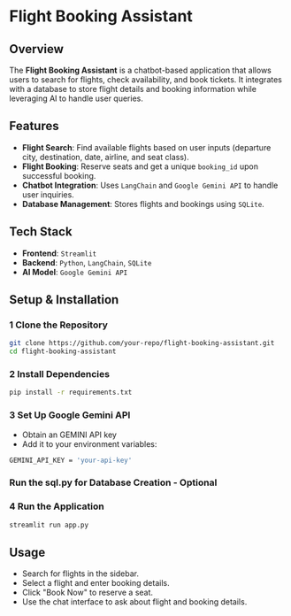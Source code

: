 # Flight Booking Assistant

##  Overview
The **Flight Booking Assistant** is a chatbot-based application that allows users to search for flights, check availability, and book tickets. It integrates with a database to store flight details and booking information while leveraging AI to handle user queries.

##  Features
- **Flight Search**: Find available flights based on user inputs (departure city, destination, date, airline, and seat class).
- **Flight Booking**: Reserve seats and get a unique `booking_id` upon successful booking.
- **Chatbot Integration**: Uses `LangChain` and `Google Gemini API` to handle user inquiries.
- **Database Management**: Stores flights and bookings using `SQLite`.


##  Tech Stack
- **Frontend**: `Streamlit`
- **Backend**: `Python`, `LangChain`, `SQLite`
- **AI Model**: `Google Gemini API`


##  Setup & Installation
### 1️ Clone the Repository
```bash
git clone https://github.com/your-repo/flight-booking-assistant.git
cd flight-booking-assistant
```
### 2️ Install Dependencies
```bash
pip install -r requirements.txt
```
### 3️ Set Up Google Gemini API
- Obtain an GEMINI API key 
- Add it to your environment variables:
```bash
GEMINI_API_KEY = 'your-api-key'
```
### Run the sql.py for Database Creation - Optional
### 4️ Run the Application
```bash
streamlit run app.py
```

##  Usage
- Search for flights in the sidebar.
- Select a flight and enter booking details.
- Click "Book Now" to reserve a seat.
- Use the chat interface to ask about flight and booking details.

